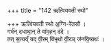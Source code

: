 +++
title = "142 ऋत्वियवती स्थो"

+++
ऋत्वि॑यवती स्थो अ॒ग्नि-रे॑तसौ ।  
गर्भ॑न् दधाथा॒न् ते वा॑म॒हन् द॑दे ।  
तत् स॒त्यय्ँ यद् वी॒रम् बि॑भृथो वी॒रञ् ज॑नयि॒ष्यथः॑ ।
